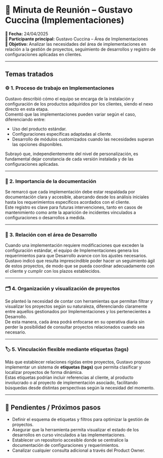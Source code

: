 # 📝 Minuta de Reunión – Gustavo Cuccina (Implementaciones)

**📅 Fecha:** 24/04/2025  
**👤 Participante principal:** Gustavo Cuccina – Área de Implementaciones  
**🎯 Objetivo:** Analizar las necesidades del área de implementaciones en relación a la gestión de proyectos, seguimiento de desarrollos y registro de configuraciones aplicadas en clientes.

---

## Temas tratados

### ⚙️ 1. Proceso de trabajo en Implementaciones

Gustavo describió cómo el equipo se encarga de la instalación y configuración de los productos adquiridos por los clientes, siendo el nexo directo en esta etapa.  
Comentó que las implementaciones pueden variar según el caso, diferenciando entre:

- Uso del producto estándar.
- Configuraciones específicas adaptadas al cliente.
- Desarrollo de módulos customizados cuando las necesidades superan las opciones disponibles.

Subrayó que, independientemente del nivel de personalización, es fundamental dejar constancia de cada versión instalada y de las configuraciones aplicadas.

---

### 📄 2. Importancia de la documentación

Se remarcó que cada implementación debe estar respaldada por documentación clara y accesible, abarcando desde los análisis iniciales hasta los requerimientos específicos acordados con el cliente.  
Este registro es clave para futuras intervenciones, tanto en casos de mantenimiento como ante la aparición de incidentes vinculados a configuraciones o desarrollos a medida.

---

### 🔗 3. Relación con el área de Desarrollo

Cuando una implementación requiere modificaciones que exceden la configuración estándar, el equipo de Implementaciones genera los requerimientos para que Desarrollo avance con los ajustes necesarios.  
Gustavo indicó que resulta imprescindible poder hacer un seguimiento ágil de estos proyectos, de modo que se pueda coordinar adecuadamente con el cliente y cumplir con los plazos establecidos.

---

### 🗂️ 4. Organización y visualización de proyectos

Se planteó la necesidad de contar con herramientas que permitan filtrar y visualizar los proyectos según su naturaleza, diferenciando claramente entre aquellos gestionados por Implementaciones y los pertenecientes a Desarrollo.  
De esta manera, cada área podrá enfocarse en su operativa diaria sin perder la posibilidad de consultar proyectos relacionados cuando sea necesario.

---

### 🏷️ 5. Vinculación flexible mediante etiquetas (tags)

Más que establecer relaciones rígidas entre proyectos, Gustavo propuso implementar un sistema de **etiquetas (tags)** que permita clasificar y localizar proyectos de forma dinámica.  
Estas etiquetas podrían incluir referencias al cliente, al producto involucrado o al proyecto de implementación asociado, facilitando búsquedas desde distintas perspectivas según la necesidad del momento.

---

## 🔄 Pendientes / Próximos pasos

- Definir el esquema de etiquetas y filtros para optimizar la gestión de proyectos.
- Asegurar que la herramienta permita visualizar el estado de los desarrollos en curso vinculados a las implementaciones.
- Establecer un repositorio accesible donde se centralice la documentación de configuraciones y requerimientos.
- Canalizar cualquier consulta adicional a través del Product Owner.
